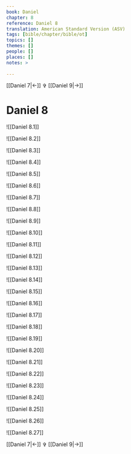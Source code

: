 ```yaml
---
book: Daniel
chapter: 8
reference: Daniel 8
translation: American Standard Version (ASV)
tags: [bible/chapter/bible/ot]
topics: []
themes: []
people: []
places: []
notes: >
  
---
```


[[Daniel 7|<-]] ✞ [[Daniel 9|->]]

# Daniel 8

![[Daniel 8.1]]

![[Daniel 8.2]]

![[Daniel 8.3]]

![[Daniel 8.4]]

![[Daniel 8.5]]

![[Daniel 8.6]]

![[Daniel 8.7]]

![[Daniel 8.8]]

![[Daniel 8.9]]

![[Daniel 8.10]]

![[Daniel 8.11]]

![[Daniel 8.12]]

![[Daniel 8.13]]

![[Daniel 8.14]]

![[Daniel 8.15]]

![[Daniel 8.16]]

![[Daniel 8.17]]

![[Daniel 8.18]]

![[Daniel 8.19]]

![[Daniel 8.20]]

![[Daniel 8.21]]

![[Daniel 8.22]]

![[Daniel 8.23]]

![[Daniel 8.24]]

![[Daniel 8.25]]

![[Daniel 8.26]]

![[Daniel 8.27]]

[[Daniel 7|<-]] ✞ [[Daniel 9|->]]
